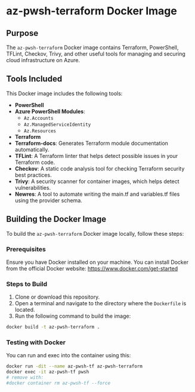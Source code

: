 # az-pwsh-terraform Docker Image

## Purpose

The `az-pwsh-terraform` Docker image contains Terraform, PowerShell, TFLint, Checkov, Trivy, and other useful tools for managing and securing cloud infrastructure on Azure.

## Tools Included

This Docker image includes the following tools:

- **PowerShell**
- **Azure PowerShell Modules**:
  - `Az.Accounts`
  - `Az.ManagedServiceIdentity`
  - `Az.Resources`
- **Terraform**
- **Terraform-docs**: Generates Terraform module documentation automatically.
- **TFLint**: A Terraform linter that helps detect possible issues in your Terraform code.
- **Checkov**: A static code analysis tool for checking Terraform security best practices.
- **Trivy**: A security scanner for container images, which helps detect vulnerabilities.
- **Newres**: A tool to automate writing the main.tf and variables.tf files using the provider schema.

## Building the Docker Image

To build the `az-pwsh-terraform` Docker image locally, follow these steps:

### Prerequisites

Ensure you have Docker installed on your machine. You can install Docker from the official Docker website: <https://www.docker.com/get-started>

### Steps to Build

1. Clone or download this repository.
2. Open a terminal and navigate to the directory where the `Dockerfile` is located.
3. Run the following command to build the image:

```bash
docker build -t az-pwsh-terraform .
```

### Testing with Docker

You can run and exec into the container using this:

```bash
docker run -dit --name az-pwsh-tf az-pwsh-terraform
docker exec -it az-pwsh-tf pwsh
# remove with:
#docker container rm az-pwsh-tf --force
```
